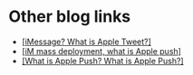 # Other blog links

- [[iMessage? What is Apple Tweet?]](hhttps://imessageee.github.io/)
- [[iM mass deployment, what is Apple push]](https://imessageee.github.io/)
- [[What is Apple Push? What is Apple Push?]](https://imessageee.github.io/)
